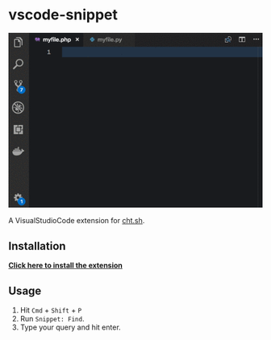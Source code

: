 # vscode-snippet

![Preview](preview.gif)

A VisualStudioCode extension for [cht.sh](https://cht.sh/).

## Installation

[**Click here to install the extension**](vscode:extension/vscode-snippet.Snippet)

## Usage

1. Hit `Cmd` + `Shift` + `P`
2. Run `Snippet: Find`.
3. Type your query and hit enter.